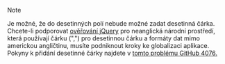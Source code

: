 > [!NOTE]
> Je možné, že do desetinných polí nebude možné zadat desetinná čárka. Chcete-li podporovat [ověřování jQuery](https://jqueryvalidation.org/) pro neanglická národní prostředí, která používají čárku (",") pro desetinnou čárku a formáty dat mimo americkou angličtinu, musíte podniknout kroky ke globalizaci aplikace. Pokyny k přidání desetinné čárky najdete v [tomto problému GitHub 4076.](https://github.com/dotnet/AspNetCore.Docs/issues/4076#issuecomment-326590420)